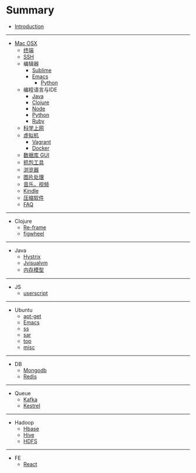 # Summary

* [Introduction](README.md)

-----
* [Mac OSX](mac/README.md)
    * [终端](mac/iterm2.md)
    * [SSH](mac/ssh.md)
    * 编辑器
        * [Sublime](mac/editor/sublime.md)
        * [Emacs](mac/editor/emacs/README.md)
            * [Python](mac/editor/emacs/python.md)
    * 编程语言与IDE
        * [Java](mac/pl_ide/java.md)
        * [Clojure](mac/pl_ide/clojure.md)
        * [Node](mac/pl_ide/node.md)
        * [Python](mac/pl_ide/python.md)
        * [Ruby](mac/pl_ide/ruby.md)
    * [科学上网](mac/ss.md)
    * [虚拟机](mac/virtualmachine/virtualbox.md)
        * [Vagrant](mac/virtualmachine/vagrant.md)
        * [Docker](mac/virtualmachine/docker.md)
    * [数据库 GUI](mac/db_gui.md)
    * [抓包工具](mac/wireshark.md)
    * [浏览器](mac/browser.md)
    * [图片处理](mac/picture.md)
    * [音乐，视频](mac/music_video.md)
    * [Kindle](mac/kindle.md)
    * [压缩软件](mac/compression.md)
    * [FAQ](mac/faq.md)

-----
* Clojure
    * [Re-frame](clojure/re-frame.md)
    * [figwheel](clojure/figwheel.md)

-----
* Java
    * [Hystrix](java/hystrix.md)
    * [Jvisualvm](java/jvisualvm.md)
    * [内存模型](java/memory.md)

-----
* JS
    * [userscript](js/userscript.md)

-----
* Ubuntu
    * [apt-get](ubuntu/apt-get.md)
    * [Emacs](ubuntu/emacs.md)
    * [ss](ubuntu/ss.md)
    * [sar](ubuntu/sar.md)
    * [top](ubuntu/top.md)
    * [misc](ubuntu/misc.md)

-----
* DB
    * [Mongodb](db/mongo.md)
    * [Redis](db/redis.md)

-----
* Queue
    * [Kafka](queue/kafka.md)
    * [Kestrel](queue/kestrel.md)

-----
* Hadoop
    * [Hbase](hadoop/hbase.md)
    * [Hive](hadoop/hive.md)
    * [HDFS](hadoop/hdfs.md)

-----
* FE
    * [React](fe/react.md)

